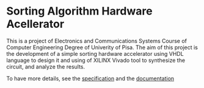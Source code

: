 # Sorting Algorithm Hardware Acellerator
This is a project of Electronics and Communications Systems Course of Computer Engineering Degree of Univerity of Pisa. The aim of this project is the development of a simple sorting hardware accelerator using VHDL language to design it and using of XILINX Vivado tool to synthesize the circuit, and analyze the results.

To have more details, see the [specification](doc/Project%20Specification.pdf) and the [documentation](doc/Sorting_Algorithm_Hardware_Accelerator.pdf)
